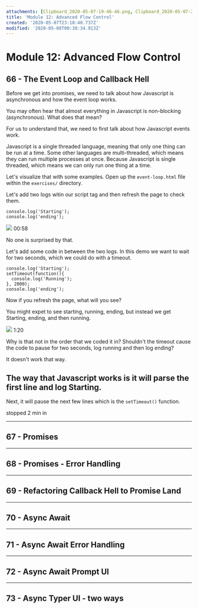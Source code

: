 ```yaml
---
attachments: [Clipboard_2020-05-07-19-46-46.png, Clipboard_2020-05-07-20-30-57.png]
title: 'Module 12: Advanced Flow Control'
created: '2020-05-07T23:18:40.737Z'
modified: '2020-05-08T00:38:34.913Z'
---
```


# Module 12: Advanced Flow Control 

## 66 - The Event Loop and Callback Hell 

Before we get into promises, we need to talk about how Javascript is asynchronous and how the event loop works. 

You may often hear that almost everything in Javascript is non-blocking (asynchronous). What does that mean?

For us to understand that, we need to first talk about how Javascript events work.

Javascript is a single threaded language, meaning that only one thing can be run at a time. Some other languages are multi-threaded, which means they can run multiple processes at once. Because Javascript is single threaded, which means we can only run one thing at a time. 

Let's visualize that with some examples. Open up the `event-loop.html` file within the `exercises/` directory. 

Let's add two logs witin our script tag and then refresh the page to check them. 

```
console.log('Starting');
console.log('ending');
```

![](@attachment/Clipboard_2020-05-07-19-46-46.png) 00:58

No one is surprised by that.

Let's add some code in between the two logs. In this demo we want to wait for two seconds, which we could do with a timeout. 

```
console.log('Starting');
setTimeout(function(){
  console.log('Running');
}, 2000);
console.log('ending');
```

Now if you refresh the page, what will you see? 

You might expet to see starting, running, ending, but instead we get Starting, ending, and then running. 

![](@attachment/Clipboard_2020-05-07-20-30-57.png) 1:20

Why is that not in the order that we coded it in? Shouldn't the timeout cause the code to pause for two seconds, log running and then log ending?

It doesn't work that way. 

The way that Javascript works is it will parse the first line and log Starting. 
- 

Next, it will pause the next few lines which is the `setTimeout()` function. 

stopped 2 min in





























---

## 67 - Promises

---

## 68 - Promises - Error Handling

---

## 69 - Refactoring Callback Hell to Promise Land

---

## 70 - Async Await

---

## 71 - Async Await Error Handling

---

## 72 - Async Await Prompt UI

---

## 73 - Async Typer UI - two ways
